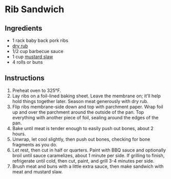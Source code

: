 # Rib Sandwich

## Ingredients

- 1 rack baby back pork ribs
- [dry rub](dry-rub.md)
- 1/2 cup barbecue sauce
- 1 cup [mustard slaw](mustard-slaw.md)
- 4 rolls or buns

## Instructions

1. Preheat oven to 325°F.
2. Lay ribs on a foil-lined baking sheet. Leave the membrane on; it'll help hold things together later. Season meat generously with dry rub.
3. Flip ribs membrane-side down and top with parchment paper. Wrap foil up and over the parchment around the outside of the pan. Top everything with another piece of foil, sealing around the edges of the pan.
4. Bake until meat is tender enough to easily push out bones, about 2 hours.
5. Unwrap, let cool slightly, then push out bones, checking for bone fragments as you do.
6. Let rest, then cut in half or quarters. Paint with BBQ sauce and optionally broil until sauce caramelizes, about 1 minute per side. If grilling to finish, refrigerate until cold, then cut, paint, and grill 3-4 minutes per side.
7. Brush meat and buns with a little extra sauce, then make sandwich with meat and mustard slaw.
